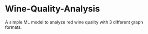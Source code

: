 # Wine-Quality-Analysis
A simple ML model to analyze red wine quality with 3 different graph formats.
